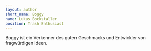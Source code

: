 ```yaml
---
layout: author
short_name: Boggy
name: Lukas Bockstaller
position: Trash Enthusiast
---
```

Boggy ist ein Verkenner des guten Geschmacks und Entwickler von fragwürdigen Ideen.